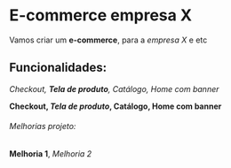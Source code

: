 # E-commerce empresa X

Vamos criar um **e-commerce**, para a *empresa X* e etc

## Funcionalidades:

_Checkout, **Tela de produto**, Catálogo, Home com banner_

**Checkout, _Tela de produto_, Catálogo, Home com banner**

###### Melhorias projeto:

__Melhoria 1__, _Melhoria 2_